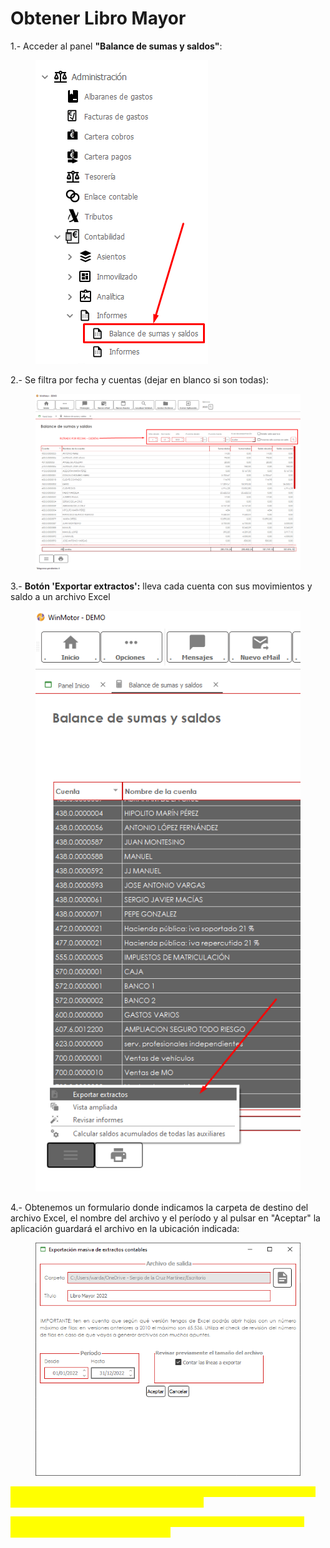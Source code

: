 # Obtener Libro Mayor

1.- Acceder al panel **"Balance de sumas y saldos"**:

<figure><img src="../../.gitbook/assets/imagen (46).png" alt=""><figcaption></figcaption></figure>

2.- Se filtra por fecha y cuentas (dejar en blanco si son todas):

<figure><img src="../../.gitbook/assets/imagen (1) (12).png" alt=""><figcaption></figcaption></figure>

3.- **Botón 'Exportar extractos':** lleva cada cuenta con sus movimientos y saldo a un archivo Excel

<figure><img src="../../.gitbook/assets/imagen (36) (6).png" alt=""><figcaption></figcaption></figure>

4.- Obtenemos un formulario donde indicamos la carpeta de destino del archivo Excel, el nombre del archivo y el período y al pulsar en "Aceptar" la aplicación guardará el archivo en la ubicación indicada:

<figure><img src="../../.gitbook/assets/imagen (119) (2) (1).png" alt=""><figcaption></figcaption></figure>

<mark style="color:yellow;">**\*\*\* Es fundamental seleccionar todas las líneas en el panel del balance. Solo exportará las que tengas seleccionadas.**</mark>

<mark style="color:yellow;">**\*\*\* Revisar versión de Excel ya que en versiones anteriores a 2010 el límite de líneas a exportar son 65536.**</mark>
